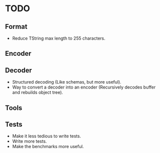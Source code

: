 # TODO

## Format
- Reduce TString max length to 255 characters.

## Encoder

## Decoder
- Structured decoding (Like schemas, but more useful).
- Way to convert a decoder into an encoder (Recursively decodes buffer and rebuilds object tree).

## Tools

## Tests
- Make it less tedious to write tests.
- Write more tests.
- Make the benchmarks more useful.